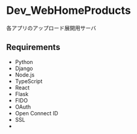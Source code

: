 # Dev_WebHomeProducts
各アプリのアップロード展開用サーバ

## Requirements
+ Python
+ Django
+ Node.js
+ TypeScript
+ React
+ Flask
+ FIDO
+ OAuth
+ Open Connect ID
+ SSL
+ 
